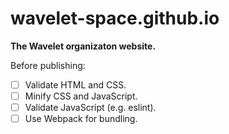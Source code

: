 # wavelet-space.github.io

**The Wavelet organizaton website.**

Before publishing:
- [ ] Validate HTML and CSS.
- [ ] Minify CSS and JavaScript.
- [ ] Validate JavaScript (e.g. eslint).
- [ ] Use Webpack for bundling.
